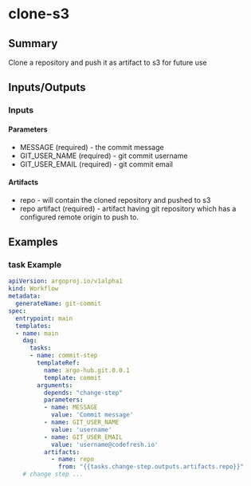 # clone-s3

## Summary
Clone a repository and push it as artifact to s3 for future use

## Inputs/Outputs

### Inputs
#### Parameters
* MESSAGE (required) - the commit message
* GIT_USER_NAME (required) - git commit username
* GIT_USER_EMAIL (required) - git commit email

#### Artifacts
* repo - will contain the cloned repository and pushed to s3
* repo artifact (required) - artifact having git repository which has a configured remote origin to push to.
## Examples

### task Example
```yaml
apiVersion: argoproj.io/v1alpha1
kind: Workflow
metadata:
  generateName: git-commit
spec:
  entrypoint: main
  templates:
  - name: main
    dag:
      tasks:
      - name: commit-step
        templateRef:
          name: argo-hub.git.0.0.1
          template: commit
        arguments:
          depends: "change-step"
          parameters:
          - name: MESSAGE
            value: 'Commit message'
          - name: GIT_USER_NAME
            value: 'username'
          - name: GIT_USER_EMAIL
            value: 'username@codefresh.io'
          artifacts:
            - name: repo
              from: "{{tasks.change-step.outputs.artifacts.repo}}"
    # change step ...  
```
